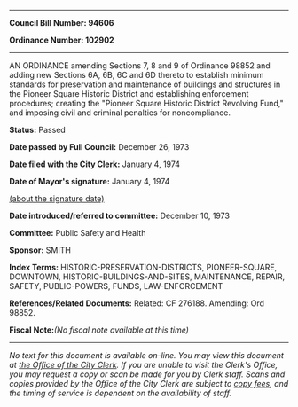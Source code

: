 

********

**Council Bill Number: 94606**
   
**Ordinance Number: 102902**
********

 AN ORDINANCE amending Sections 7, 8 and 9 of Ordinance 98852 and adding new Sections 6A, 6B, 6C and 6D thereto to establish minimum standards for preservation and maintenance of buildings and structures in the Pioneer Square Historic District and establishing enforcement procedures; creating the "Pioneer Square Historic District Revolving Fund," and imposing civil and criminal penalties for noncompliance.

**Status:** Passed
   
**Date passed by Full Council:** December 26, 1973
   
**Date filed with the City Clerk:** January 4, 1974
   
**Date of Mayor's signature:** January 4, 1974
   
[(about the signature date)](/~public/approvaldate.htm)
   
   
   
**Date introduced/referred to committee:** December 10, 1973
   
**Committee:** Public Safety and Health
   
**Sponsor:** SMITH
   
   
**Index Terms:** HISTORIC-PRESERVATION-DISTRICTS, PIONEER-SQUARE, DOWNTOWN, HISTORIC-BUILDINGS-AND-SITES, MAINTENANCE, REPAIR, SAFETY, PUBLIC-POWERS, FUNDS, LAW-ENFORCEMENT

**References/Related Documents:** Related: CF 276188. Amending: Ord 98852.

**Fiscal Note:**_(No fiscal note available at this time)_
********

_No text for this document is available on-line. You may view this document at [the Office of the City Clerk](http://www.seattle.gov/leg/clerk/contactUs.htm). If you are unable to visit the Clerk's Office, you may request a copy or scan be made for you by Clerk staff. Scans and copies provided by the Office of the City Clerk are subject to [copy fees](http://clerk.seattle.gov/~public/clerkfees.htm), and the timing of service is dependent on the availability of staff._

